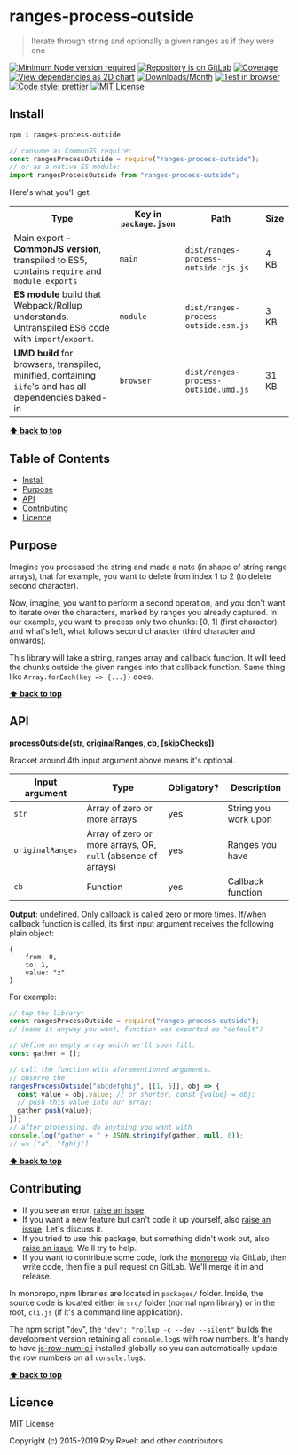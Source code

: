 # ranges-process-outside

> Iterate through string and optionally a given ranges as if they were one

[![Minimum Node version required][node-img]][node-url]
[![Repository is on GitLab][gitlab-img]][gitlab-url]
[![Coverage][cov-img]][cov-url]
[![View dependencies as 2D chart][deps2d-img]][deps2d-url]
[![Downloads/Month][downloads-img]][downloads-url]
[![Test in browser][runkit-img]][runkit-url]
[![Code style: prettier][prettier-img]][prettier-url]
[![MIT License][license-img]][license-url]

## Install

```bash
npm i ranges-process-outside
```

```js
// consume as CommonJS require:
const rangesProcessOutside = require("ranges-process-outside");
// or as a native ES module:
import rangesProcessOutside from "ranges-process-outside";
```

Here's what you'll get:

| Type                                                                                                    | Key in `package.json` | Path                                 | Size  |
| ------------------------------------------------------------------------------------------------------- | --------------------- | ------------------------------------ | ----- |
| Main export - **CommonJS version**, transpiled to ES5, contains `require` and `module.exports`          | `main`                | `dist/ranges-process-outside.cjs.js` | 4 KB  |
| **ES module** build that Webpack/Rollup understands. Untranspiled ES6 code with `import`/`export`.      | `module`              | `dist/ranges-process-outside.esm.js` | 3 KB  |
| **UMD build** for browsers, transpiled, minified, containing `iife`'s and has all dependencies baked-in | `browser`             | `dist/ranges-process-outside.umd.js` | 31 KB |

**[⬆ back to top](#)**

## Table of Contents

- [Install](#install)
- [Purpose](#purpose)
- [API](#api)
- [Contributing](#contributing)
- [Licence](#licence)

## Purpose

Imagine you processed the string and made a note (in shape of string range arrays), that for example, you want to delete from index 1 to 2 (to delete second character).

Now, imagine, you want to perform a second operation, and you don't want to iterate over the characters, marked by ranges you already captured. In our example, you want to process only two chunks: [0, 1] (first character), and what's left, what follows second character (third character and onwards).

This library will take a string, ranges array and callback function. It will feed the chunks outside the given ranges into that callback function. Same thing like `Array.forEach(key => {...})` does.

**[⬆ back to top](#)**

## API

**processOutside(str, originalRanges, cb, [skipChecks])**

Bracket around 4th input argument above means it's optional.

| Input argument   | Type                                                         | Obligatory? | Description          |
| ---------------- | ------------------------------------------------------------ | ----------- | -------------------- |
| `str`            | Array of zero or more arrays                                 | yes         | String you work upon |
| `originalRanges` | Array of zero or more arrays, OR, `null` (absence of arrays) | yes         | Ranges you have      |
| `cb`             | Function                                                     | yes         | Callback function    |

**Output**: undefined. Only callback is called zero or more times. If/when callback function is called, its first input argument receives the following plain object:

```
{
	from: 0,
	to: 1,
	value: "z"
}
```

For example:

```js
// tap the library:
const rangesProcessOutside = require("ranges-process-outside");
// (name it anyway you want, function was exported as "default")

// define an empty array which we'll soon fill:
const gather = [];

// call the function with aforementioned arguments.
// observe the
rangesProcessOutside("abcdefghij", [[1, 5]], obj => {
  const value = obj.value; // or shorter, const {value} = obj;
  // push this value into our array:
  gather.push(value);
});
// after processing, do anything you want with
console.log("gather = " + JSON.stringify(gather, null, 0));
// => ["a", "fghij"]
```

**[⬆ back to top](#)**

## Contributing

- If you see an error, [raise an issue](https:/gitlab.com/codsen/codsen/issues/new?issue[title]=ranges-process-outside%20package%20-%20put%20title%20here&issue[description]=%23%23%20ranges-process-outside%0A%0Aput%20description%20here).
- If you want a new feature but can't code it up yourself, also [raise an issue](https:/gitlab.com/codsen/codsen/issues/new?issue[title]=ranges-process-outside%20package%20-%20put%20title%20here&issue[description]=%23%23%20ranges-process-outside%0A%0Aput%20description%20here). Let's discuss it.
- If you tried to use this package, but something didn't work out, also [raise an issue](https:/gitlab.com/codsen/codsen/issues/new?issue[title]=ranges-process-outside%20package%20-%20put%20title%20here&issue[description]=%23%23%20ranges-process-outside%0A%0Aput%20description%20here). We'll try to help.
- If you want to contribute some code, fork the [monorepo](https://gitlab.com/codsen/codsen/) via GitLab, then write code, then file a pull request on GitLab. We'll merge it in and release.

In monorepo, npm libraries are located in `packages/` folder. Inside, the source code is located either in `src/` folder (normal npm library) or in the root, `cli.js` (if it's a command line application).

The npm script "`dev`", the `"dev": "rollup -c --dev --silent"` builds the development version retaining all `console.log`s with row numbers. It's handy to have [js-row-num-cli](https://www.npmjs.com/package/js-row-num-cli) installed globally so you can automatically update the row numbers on all `console.log`s.

**[⬆ back to top](#)**

## Licence

MIT License

Copyright (c) 2015-2019 Roy Revelt and other contributors

[node-img]: https://img.shields.io/node/v/ranges-process-outside.svg?style=flat-square&label=works%20on%20node
[node-url]: https://www.npmjs.com/package/ranges-process-outside
[gitlab-img]: https://img.shields.io/badge/repo-on%20GitLab-brightgreen.svg?style=flat-square
[gitlab-url]: https://gitlab.com/codsen/codsen/tree/master/packages/ranges-process-outside
[cov-img]: https://img.shields.io/badge/coverage-100%25-brightgreen.svg?style=flat-square
[cov-url]: https://gitlab.com/codsen/codsen/tree/master/packages/ranges-process-outside
[deps2d-img]: https://img.shields.io/badge/deps%20in%202D-see_here-08f0fd.svg?style=flat-square
[deps2d-url]: http://npm.anvaka.com/#/view/2d/ranges-process-outside
[downloads-img]: https://img.shields.io/npm/dm/ranges-process-outside.svg?style=flat-square
[downloads-url]: https://npmcharts.com/compare/ranges-process-outside
[runkit-img]: https://img.shields.io/badge/runkit-test_in_browser-a853ff.svg?style=flat-square
[runkit-url]: https://npm.runkit.com/ranges-process-outside
[prettier-img]: https://img.shields.io/badge/code_style-prettier-ff69b4.svg?style=flat-square
[prettier-url]: https://prettier.io
[license-img]: https://img.shields.io/badge/licence-MIT-51c838.svg?style=flat-square
[license-url]: https://gitlab.com/codsen/codsen/blob/master/LICENSE
